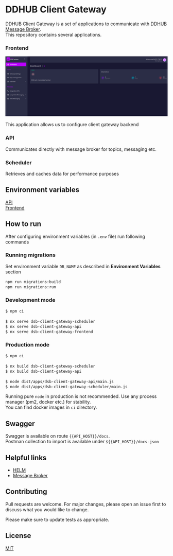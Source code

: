 # DDHUB Client Gateway

DDHUB Client Gateway is a set of applications to communicate with [DDHUB Message Broker](https://github.com/energywebfoundation/ddhub-message-broker).  
This repository contains several applications.

### Frontend
![img.png](docs/images/img.png)

This application allows us to configure client gateway backend

### API

Communicates directly with message broker for topics, messaging etc.

### Scheduler

Retrieves and caches data for performance purposes

## Environment variables

[API](docs/api-variables.md)  
[Frontend](docs/frontend-variables.md)
## How to run

After configuring environment variables (in `.env` file) run following commands

### Running migrations
Set environment variable `DB_NAME` as described in **Environment Variables** section

```shell
npm run migrations:build
npm run migrations:run
```

### Development mode

```shell
$ npm ci

$ nx serve dsb-client-gateway-scheduler
$ nx serve dsb-client-gateway-api
$ nx serve dsb-client-gateway-frontend
```

### Production mode

```shell
$ npm ci

$ nx build dsb-client-gateway-scheduler
$ nx build dsb-client-gateway-api

$ node dist/apps/dsb-client-gateway-api/main.js
$ node dist/apps/dsb-client-gateway-scheduler/main.js
```

Running pure `node` in production is not recommended. Use any process manager (pm2, docker etc.) for stability.  
You can find docker images in `ci` directory.

## Swagger
Swagger is available on route `{{API_HOST}}/docs`.    
Postman collection to import is available under `${{API_HOST}}/docs-json`

## Helpful links

- [HELM](https://github.com/energywebfoundation/dsb-client-gateway-helm)
- [Message Broker](https://github.com/energywebfoundation/ddhub-message-broker)

## Contributing
Pull requests are welcome. For major changes, please open an issue first to discuss what you would like to change.

Please make sure to update tests as appropriate.

## License
[MIT](https://choosealicense.com/licenses/mit/)
